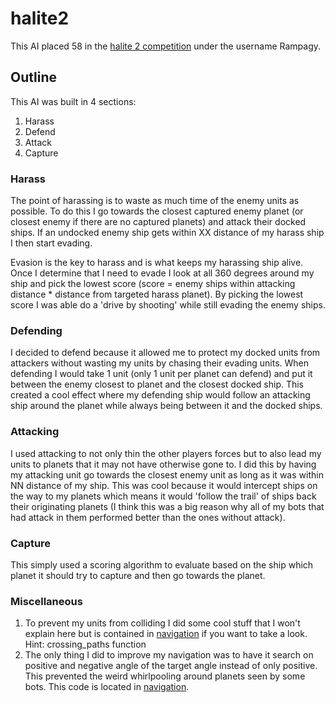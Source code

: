 # halite2

This AI placed 58 in the [halite 2 competition](https://halite.io/user/?user_id=1401) under the username Rampagy.

## Outline

This AI was built in 4 sections:

1. Harass
2. Defend
3. Attack
4. Capture

### Harass

The point of harassing is to waste as much time of the enemy units as possible.  To do this I go towards the closest captured enemy planet (or closest enemy if there are no captured planets) and attack their docked ships.  If an undocked enemy ship gets within XX distance of my harass ship I then start evading.

Evasion is the key to harass and is what keeps my harassing ship alive.  Once I determine that I need to evade I look at all 360 degrees around my ship and pick the lowest score (score = enemy ships within attacking distance * distance from targeted harass planet).  By picking the lowest score I was able do a 'drive by shooting' while still evading the enemy ships.

### Defending

I decided to defend because it allowed me to protect my docked units from attackers without wasting my units by chasing their evading units.  When defending I would take 1 unit (only 1 unit per planet can defend) and put it between the enemy closest to planet and the closest docked ship.  This created a cool effect where my defending ship would follow an attacking ship around the planet while always being between it and the docked ships.

### Attacking

I used attacking to not only thin the other players forces but to also lead my units to planets that it may not have otherwise gone to.  I did this by having my attacking unit go towards the closest enemy unit as long as it was within NN distance of my ship.  This was cool because it would intercept ships on the way to my planets which means it would 'follow the trail' of ships back their originating planets (I think this was a big reason why all of my bots that had attack in them performed better than the ones without attack).

### Capture

This simply used a scoring algorithm to evaluate based on the ship which planet it should try to capture and then go towards the planet.

### Miscellaneous

1. To prevent my units from colliding I did some cool stuff that I won't explain here but is contained in [navigation](hlt/navigation.hpp) if you want to take a look. Hint: crossing_paths function 
2. The only thing I did to improve my navigation was to have it search on positive and negative angle of the target angle instead of only positive.  This prevented the weird whirlpooling around planets seen by some bots.  This code is located in [navigation](hlt/navigation.hpp).
